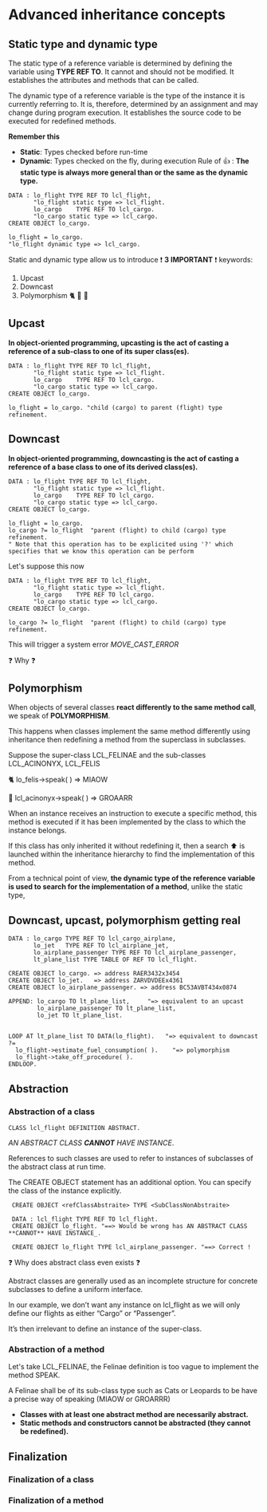 # Advanced inheritance concepts

## Static type and dynamic type

The static type of a reference variable is determined by defining the variable using **TYPE REF TO**. 
It cannot and should not be modified. It establishes the attributes and methods that can be called.

The dynamic type of a reference variable is the type of the instance it is currently referring to. It is, therefore, determined by an assignment and may change during program execution. 
It establishes the source code to be executed for redefined methods.

**Remember this**
- **Static**: Types checked before run-time
- **Dynamic**: Types checked on the fly, during execution
Rule of :thumbsup: : **The static type is always more general than or the same as the dynamic type.**

```
DATA : lo_flight TYPE REF TO lcl_flight,
       "lo_flight static type => lcl_flight.
       lo_cargo    TYPE REF TO lcl_cargo.
       "lo_cargo static type => lcl_cargo.
CREATE OBJECT lo_cargo.

lo_flight = lo_cargo.
"lo_flight dynamic type => lcl_cargo.

```

Static and dynamic type allow us to introduce :exclamation: **3 IMPORTANT** :exclamation: keywords:
1. Upcast
2. Downcast
3. Polymorphism :cat2: :leopard: :tiger2:

## Upcast
**In object-oriented programming, upcasting is the act of casting a reference of a sub-class to one of its super class(es).**
```
DATA : lo_flight TYPE REF TO lcl_flight,
       "lo_flight static type => lcl_flight.
       lo_cargo    TYPE REF TO lcl_cargo.
       "lo_cargo static type => lcl_cargo.
CREATE OBJECT lo_cargo.

lo_flight = lo_cargo. "child (cargo) to parent (flight) type refinement.
```
## Downcast
**In object-oriented programming, downcasting is the act of casting a reference of a base class to one of its derived class(es).**
```
DATA : lo_flight TYPE REF TO lcl_flight,
       "lo_flight static type => lcl_flight.
       lo_cargo    TYPE REF TO lcl_cargo.
       "lo_cargo static type => lcl_cargo.
CREATE OBJECT lo_cargo.

lo_flight = lo_cargo.
lo_cargo ?= lo_flight  "parent (flight) to child (cargo) type refinement.
" Note that this operation has to be explicited using '?' which specifies that we know this operation can be perform
```

Let's suppose this now 
```
DATA : lo_flight TYPE REF TO lcl_flight,
       "lo_flight static type => lcl_flight.
       lo_cargo    TYPE REF TO lcl_cargo.
       "lo_cargo static type => lcl_cargo.
CREATE OBJECT lo_cargo.

lo_cargo ?= lo_flight  "parent (flight) to child (cargo) type refinement.
```
This will trigger a system error *MOVE_CAST_ERROR*

:question: Why :question:

## Polymorphism

When objects of several classes **react differently to the same method call**, we speak of **POLYMORPHISM**. 

This happens when classes implement the same method differently using inheritance then redefining a method from the superclass in subclasses.

Suppose the super-class LCL_FELINAE and the sub-classes LCL_ACINONYX, LCL_FELIS

:cat2: lo_felis->speak( ) => MIAOW 

:leopard: lcl_acinonyx->speak( ) => GROAARR 

When an instance receives an instruction to execute a specific method, this method is executed if it has been implemented by the class to which the instance belongs.

If this class has only inherited it without redefining it, then a search :arrow_up: is launched within the inheritance hierarchy to find the implementation of this method.

From a technical point of view, **the dynamic type of the reference variable is used to search for the implementation of a method**, unlike the static type,

## Downcast, upcast, polymorphism getting real

```
DATA : lo_cargo TYPE REF TO lcl_cargo_airplane,
       lo_jet   TYPE REF TO lcl_airplane_jet,
       lo_airplane_passenger TYPE REF TO lcl_airplane_passenger,
       lt_plane_list TYPE TABLE OF REF TO lcl_flight.
       
CREATE OBJECT lo_cargo. => address RAER3432x3454
CREATE OBJECT lo_jet.   => address ZARVDVDEEx4361
CREATE OBJECT lo_airplane_passenger. => address BC53AVBT434x0874

APPEND: lo_cargo TO lt_plane_list,     "=> equivalent to an upcast
        lo_airplane_passenger TO lt_plane_list,
        lo_jet TO lt_plane_list.
        

LOOP AT lt_plane_list TO DATA(lo_flight).   "=> equivalent to downcast ?=
  lo_flight->estimate_fuel_consumption( ).    "=> polymorphism
  lo_flight->take_off_procedure( ).
ENDLOOP.
```
 
## Abstraction
 
### Abstraction of a class
 
```
CLASS lcl_flight DEFINITION ABSTRACT.
```
 
_AN ABSTRACT CLASS **CANNOT** HAVE INSTANCE_. 
 
References to such classes are used to refer to instances of subclasses of the abstract class at run time. 
 
The CREATE OBJECT statement has an additional option. You can specify the class of the instance explicitly.
 
```
 CREATE OBJECT <refClassAbstraite> TYPE <SubClassNonAbstraite>
 
 DATA : lcl_flight TYPE REF TO lcl_flight.
 CREATE OBJECT lo_flight. "==> Would be wrong has AN ABSTRACT CLASS **CANNOT** HAVE INSTANCE_. 
 
 CREATE OBJECT lo_flight TYPE lcl_airplane_passenger. "==> Correct !
```
 
:question: Why does abstract class even exists :question:
 
Abstract classes are generally used as an incomplete structure for concrete subclasses to define a uniform interface. 
 
In our example, we don’t want any instance on lcl_flight as we will only define our flights as either “Cargo” or “Passenger”. 
 
It’s then irrelevant to define an instance of the super-class.
 
### Abstraction of a method
  
Let's take LCL_FELINAE, the Felinae definition is too vague to implement the method SPEAK. 
 
A Felinae shall be of its sub-class type such as Cats or Leopards to be have a precise way of speaking (MIAOW or GROARRR)
 
- **Classes with at least one abstract method are necessarily abstract.**
- **Static methods and constructors cannot be abstracted (they cannot be redefined).**

## Finalization
 
### Finalization of a class
 
 
### Finalization of a method
